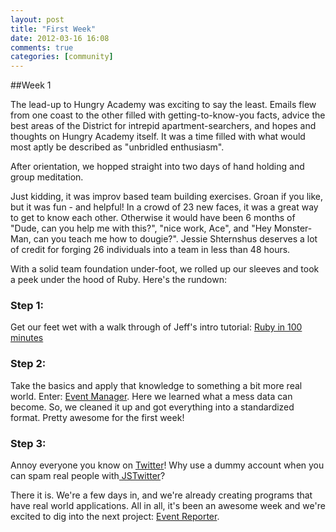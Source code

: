 ```yaml
---
layout: post
title: "First Week"
date: 2012-03-16 16:08
comments: true
categories: [community]
---
```

##Week 1

The lead-up to Hungry Academy was exciting to say the least.  Emails flew from one coast to the other filled with getting-to-know-you facts, advice the best areas of the District for intrepid apartment-searchers, and hopes and thoughts on Hungry Academy itself.  It was a time filled with what would most aptly be described as "unbridled enthusiasm".

After orientation, we hopped straight into two days of hand holding and group meditation.

 Just kidding, it was improv based team building exercises.  Groan if you like, but it was fun  - and helpful!  In a crowd of 23 new faces, it was a great way to get to know each other.  Otherwise it would have been 6 months of "Dude, can you help me with this?", "nice work, Ace", and "Hey Monster-Man, can you teach me how to dougie?".  Jessie Shternshus deserves a lot of credit for forging 26 individuals into a team in less than 48 hours.

With a solid team foundation under-foot, we rolled up our sleeves and took a peek under the hood of Ruby. Here's the rundown:

### Step 1: ###
Get our feet wet with a walk through of Jeff's intro tutorial: [Ruby in 100 minutes](http://tutorials.jumpstartlab.com/projects/ruby_in_100_minutes.html)

### Step 2: ###
Take the basics and apply that knowledge to something a bit more real world.  Enter: [Event Manager](http://tutorials.jumpstartlab.com/projects/eventmanager.html).  Here we learned what a mess data can become.  So, we cleaned it up and got everything into a standardized format.  Pretty awesome for the first week!

### Step 3: ###
Annoy everyone you know on [Twitter](http://www.twitter.com)!  Why use a dummy account when you can spam real people with[ JSTwitter](http://tutorials.jumpstartlab.com/projects/jstwitter.html)?


There it is.  We're a few days in, and we're already creating programs that have real world applications.  All in all, it's been an awesome week and we're excited to dig into the next project: [Event Reporter](http://tutorials.jumpstartlab.com/projects/event_reporter.html).